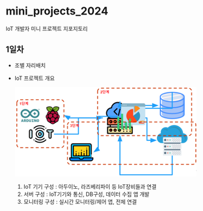 # mini_projects_2024
IoT 개발자 미니 프로젝트 지포지토리

## 1일차
- 조별 자리배치
- IoT 프로젝트 개요


    ![IoT프로젝트](https://raw.githubusercontent.com/JEONGWOO0705/mini_projects_2024/main/image/mp001.png)
    
    1. IoT 기기 구성 : 아두이노, 라즈베리파이 등 IoT장비들과 연결
    2. 서버 구성 : IoT기기와 통신, DB구성, 데이터 수집 앱 개발
    3. 모니터링 구성 : 실시간 모니터링/제어 앱, 전체 연결